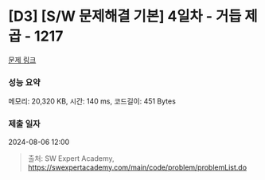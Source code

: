 # [D3] [S/W 문제해결 기본] 4일차 - 거듭 제곱 - 1217 

[문제 링크](https://swexpertacademy.com/main/code/problem/problemDetail.do?contestProbId=AV14dUIaAAUCFAYD) 

### 성능 요약

메모리: 20,320 KB, 시간: 140 ms, 코드길이: 451 Bytes

### 제출 일자

2024-08-06 12:00



> 출처: SW Expert Academy, https://swexpertacademy.com/main/code/problem/problemList.do